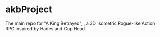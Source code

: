 # akbProject
The main repo for "A King Betrayed", , a 3D Isometric Rogue-like Action RPG inspired by Hades and Cup Head.
